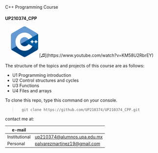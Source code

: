  C++ Programming Course 
#### UP210374_CPP

<div align ="center">
<img alt="c++" height="100" src="/imagenes/ISO_C++_Logo.svg.png"/>
[♫](https://www.youtube.com/watch?v=KM58U2RbrEY)
</div>

<br>
The structure of the topics and projects of this course are as follows:

* U1 Programming introduction
* U2 Control structures and cycles
* U3 Functions
* U4 Files and arrays

To clone this repo, type this command on your console.
>       git clone https://github.com/UP210374/UP210374_CPP.git

contact me at:

| e-mail |                              |
--- | ---
Institutional | up210374@alumnos.upa.edu.mx
Personal | palvarezmartinez19@gmail.com
